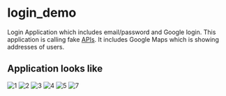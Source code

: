 # login_demo

Login Application which includes email/password and Google login. This application is calling fake [APIs](https://jsonplaceholder.typicode.com/users). 
It includes Google Maps which is showing addresses of users.

## Application looks like


![1](https://user-images.githubusercontent.com/85578726/167362829-8d9b0429-34e8-4b75-b011-081336d57ff5.PNG)
![2](https://user-images.githubusercontent.com/85578726/167362871-20f20d7a-4b97-46cc-8d5e-99f5ffd514db.PNG)
![3](https://user-images.githubusercontent.com/85578726/167362925-f663c835-141a-46f0-bc45-e1244fce46c0.PNG)
![4](https://user-images.githubusercontent.com/85578726/167362953-b3d612dc-946a-4bd1-8005-33be50a7ad19.PNG)
![5](https://user-images.githubusercontent.com/85578726/167362978-1d15892b-a6c1-43b4-8da1-e6ac684cccc7.PNG)
![7](https://user-images.githubusercontent.com/85578726/167363007-12e77c93-f5a4-45c5-9b14-5af90d5bc333.PNG)
